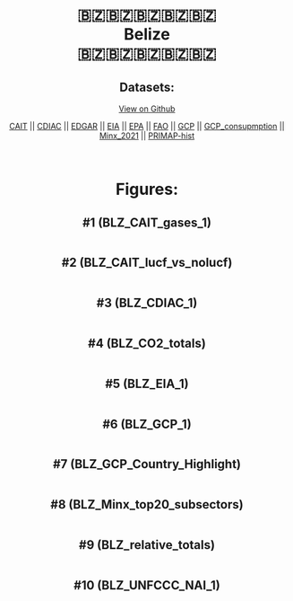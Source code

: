 
<center>
<h1 align="center">
🇧🇿🇧🇿🇧🇿🇧🇿🇧🇿
<br>
Belize
<br>
🇧🇿🇧🇿🇧🇿🇧🇿🇧🇿
</h1>
<h2>Datasets:</h2>
<p><a href="https://github.com/dquintani/GreenhouseData/tree/master/country_data/BLZ_Belize/data">View on Github</a>
<br></p><p><a href="data/BLZ_CAIT.csv">CAIT</a> || <a href="data/BLZ_CDIAC.csv">CDIAC</a> || <a href="data/BLZ_EDGAR.csv">EDGAR</a> || <a href="data/BLZ_EIA.csv">EIA</a> || <a href="data/BLZ_EPA.csv">EPA</a> || <a href="data/BLZ_FAO.csv">FAO</a> || <a href="data/BLZ_GCP.csv">GCP</a> || <a href="data/BLZ_GCP_consupmption.csv">GCP_consupmption</a> || <a href="data/BLZ_Minx_2021.csv">Minx_2021</a> || <a href="data/BLZ_PRIMAP-hist.csv">PRIMAP-hist</a></p><p><br></p>
<h1>Figures:</h1><h2>#1 (BLZ_CAIT_gases_1)</h2>
<p><img alt="" src="figures/BLZ_CAIT_gases_1.png" /></p><h2>#2 (BLZ_CAIT_lucf_vs_nolucf)</h2>
<p><img alt="" src="figures/BLZ_CAIT_lucf_vs_nolucf.png" /></p><h2>#3 (BLZ_CDIAC_1)</h2>
<p><img alt="" src="figures/BLZ_CDIAC_1.png" /></p><h2>#4 (BLZ_CO2_totals)</h2>
<p><img alt="" src="figures/BLZ_CO2_totals.png" /></p><h2>#5 (BLZ_EIA_1)</h2>
<p><img alt="" src="figures/BLZ_EIA_1.png" /></p><h2>#6 (BLZ_GCP_1)</h2>
<p><img alt="" src="figures/BLZ_GCP_1.png" /></p><h2>#7 (BLZ_GCP_Country_Highlight)</h2>
<p><img alt="" src="figures/BLZ_GCP_Country_Highlight.png" /></p><h2>#8 (BLZ_Minx_top20_subsectors)</h2>
<p><img alt="" src="figures/BLZ_Minx_top20_subsectors.png" /></p><h2>#9 (BLZ_relative_totals)</h2>
<p><img alt="" src="figures/BLZ_relative_totals.png" /></p><h2>#10 (BLZ_UNFCCC_NAI_1)</h2>
<p><img alt="" src="figures/BLZ_UNFCCC_NAI_1.png" /></p>